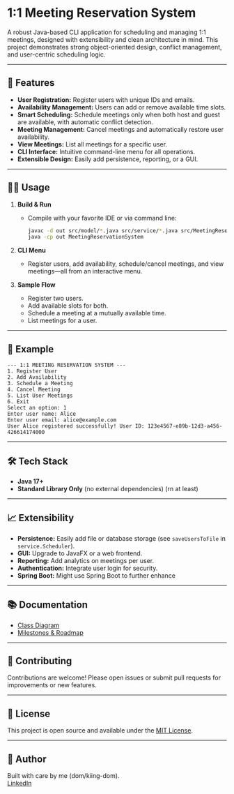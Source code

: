 # 1:1 Meeting Reservation System

A robust Java-based CLI application for scheduling and managing 1:1 meetings, designed with extensibility and clean architecture in mind. This project demonstrates strong object-oriented design, conflict management, and user-centric scheduling logic.

---

## 🚀 Features

- **User Registration:** Register users with unique IDs and emails.
- **Availability Management:** Users can add or remove available time slots.
- **Smart Scheduling:** Schedule meetings only when both host and guest are available, with automatic conflict detection.
- **Meeting Management:** Cancel meetings and automatically restore user availability.
- **View Meetings:** List all meetings for a specific user.
- **CLI Interface:** Intuitive command-line menu for all operations.
- **Extensible Design:** Easily add persistence, reporting, or a GUI.

---

## 🧑‍💻 Usage

1. **Build & Run**
   - Compile with your favorite IDE or via command line:
     ```sh
     javac -d out src/model/*.java src/service/*.java src/MeetingReservationSystem.java
     java -cp out MeetingReservationSystem
     ```

2. **CLI Menu**
   - Register users, add availability, schedule/cancel meetings, and view meetings—all from an interactive menu.

3. **Sample Flow**
   - Register two users.
   - Add available slots for both.
   - Schedule a meeting at a mutually available time.
   - List meetings for a user.

---

## 📝 Example

```
--- 1:1 MEETING RESERVATION SYSTEM ---
1. Register User
2. Add Availability
3. Schedule a Meeting
4. Cancel Meeting
5. List User Meetings
6. Exit
Select an option: 1
Enter user name: Alice
Enter user email: alice@example.com
User Alice registered successfully! User ID: 123e4567-e89b-12d3-a456-426614174000
```

---

## 🛠️ Tech Stack

- **Java 17+**
- **Standard Library Only** (no external dependencies) (rn at least)

---

## 📈 Extensibility

- **Persistence:** Easily add file or database storage (see `saveUsersToFile` in `service.Scheduler`).
- **GUI:** Upgrade to JavaFX or a web frontend.
- **Reporting:** Add analytics on meetings per user.
- **Authentication:** Integrate user login for security.
- **Spring Boot:** Might use Spring Boot to further enhance
---

## 📚 Documentation

- [Class Diagram](docs/CLASS_DIAGRAM.md)
- [Milestones & Roadmap](docs/MILESTONES.md)

---

## 🤝 Contributing

Contributions are welcome! Please open issues or submit pull requests for improvements or new features.

---

## 📄 License

This project is open source and available under the [MIT License](LICENSE).

---

## 👤 Author

Built with care by me (dom/kiing-dom).  
[LinkedIn](https://www.linkedin.com/in/dominion-gbadamosi)
